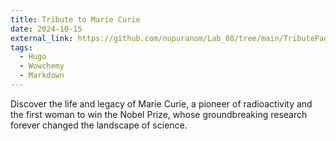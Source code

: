 ```yaml
---
title: Tribute to Marie Curie
date: 2024-10-15
external_link: https://github.com/nupuranom/Lab_08/tree/main/TributePage
tags:
  - Hugo
  - Wowchemy
  - Markdown
---
```


Discover the life and legacy of Marie Curie, a pioneer of radioactivity and the first woman to win the Nobel Prize, whose groundbreaking research forever changed the landscape of science.

<!--more-->

